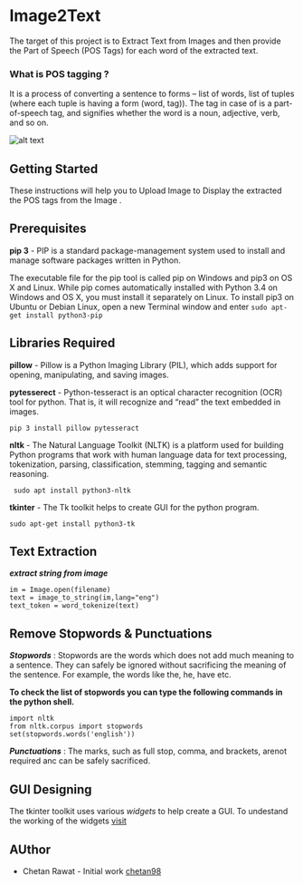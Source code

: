 # Image2Text

The target of this project is to Extract Text from Images and then provide the Part of Speech (POS Tags) for each word of the extracted text.

### What is POS tagging ?

It is a process of converting a sentence to forms – list of words, list of tuples (where each tuple is having a form (word, tag)). 
The tag in case of is a part-of-speech tag, and signifies whether the word is a noun, adjective, verb, and so on.

![alt text](https://media.geeksforgeeks.org/wp-content/uploads/pos-1.jpg)

## Getting Started

These instructions will help you to Upload Image to  Display the extracted the POS tags from the Image .

## Prerequisites

**pip 3** - PIP is a standard package-management system used to install and manage software packages written in Python.

The executable file for the pip tool is called pip on Windows and pip3 on OS X and Linux.
While pip comes automatically installed with Python 3.4 on Windows and OS X, you must install it separately on Linux. 
To install pip3 on Ubuntu or Debian Linux, open a new Terminal window and enter ``` sudo apt-get install python3-pip ```

## Libraries Required

**pillow** - Pillow is a Python Imaging Library (PIL), which adds support for opening, manipulating, and saving images.

**pytesserect** - Python-tesseract is an optical character recognition (OCR) tool for python. 
That is, it will recognize and “read” the text embedded in images.

``` pip 3 install pillow pytesseract ```

**nltk** - The Natural Language Toolkit (NLTK) is a platform used for building Python programs that work with human language data for text processing, tokenization, parsing, classification, stemming, tagging and semantic reasoning.

``` sudo apt install python3-nltk```

**tkinter** - The Tk toolkit helps to create GUI for the python program.

```sudo apt-get install python3-tk```

## Text Extraction

**_extract string from image_**

```	
im = Image.open(filename)
text = image_to_string(im,lang="eng")
text_token = word_tokenize(text) 
  ```
  
 ## Remove Stopwords & Punctuations

**_Stopwords_** : Stopwords are the words which does not add much meaning to a sentence. They can safely be ignored without sacrificing the meaning of the sentence. For example, the words like the, he, have etc.

**To check the list of stopwords you can type the following commands in the python shell.**
```
import nltk
from nltk.corpus import stopwords
set(stopwords.words('english'))
```
**_Punctuations_** : The marks, such as full stop, comma, and brackets, arenot required anc can be safely sacrificed.

## GUI Designing

The tkinter toolkit uses various _widgets_ to help create a GUI.
To undestand the working of the widgets [visit](https://www.tutorialspoint.com/python/python_gui_programming.htm) 

## AUthor 

- Chetan Rawat - Initial work [chetan98](https://github.com/chetan98)
